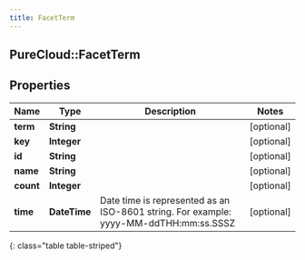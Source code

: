 ```yaml
---
title: FacetTerm
---
```

## PureCloud::FacetTerm

## Properties

|Name | Type | Description | Notes|
|------------ | ------------- | ------------- | -------------|
| **term** | **String** |  | [optional] |
| **key** | **Integer** |  | [optional] |
| **id** | **String** |  | [optional] |
| **name** | **String** |  | [optional] |
| **count** | **Integer** |  | [optional] |
| **time** | **DateTime** | Date time is represented as an ISO-8601 string. For example: yyyy-MM-ddTHH:mm:ss.SSSZ | [optional] |
{: class="table table-striped"}


